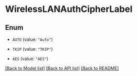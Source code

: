# WirelessLANAuthCipherLabel

## Enum


* `AUTO` (value: `"Auto"`)

* `TKIP` (value: `"TKIP"`)

* `AES` (value: `"AES"`)


[[Back to Model list]](../README.md#documentation-for-models) [[Back to API list]](../README.md#documentation-for-api-endpoints) [[Back to README]](../README.md)


